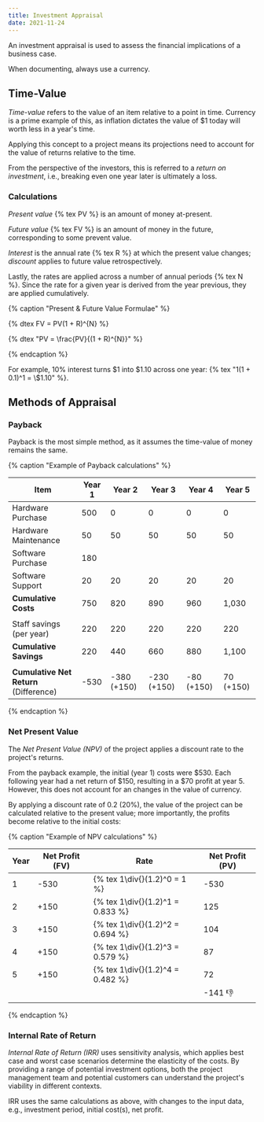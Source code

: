 ```yaml
---
title: Investment Appraisal
date: 2021-11-24
---
```


An investment appraisal is used to assess the financial implications of a
business case.

<!-- more -->

When documenting, always use a currency.

## Time-Value

_Time-value_ refers to the value of an item relative to a point in time.
Currency is a prime example of this, as inflation dictates the value of $1 today
will worth less in a year's time.

Applying this concept to a project means its projections need to account for the
value of returns relative to the time.

From the perspective of the investors, this is referred to a _return on
investment_, i.e., breaking even one year later is ultimately a loss.

### Calculations

_Present value_ {% tex PV %} is an amount of money at-present.

_Future value_ {% tex FV %} is an amount of money in the future, corresponding
to some prevent value.

_Interest_ is the annual rate {% tex R %} at which the present value changes;
_discount_ applies to future value retrospectively.

Lastly, the rates are applied across a number of annual periods {% tex N %}.
Since the rate for a given year is derived from the year previous, they are
applied cumulatively.

{% caption "Present & Future Value Formulae" %}

{% dtex FV = PV(1 + R)^{N}  %}

{% dtex "PV = \\frac{PV}{(1 + R)^{N}}"  %}

{% endcaption %}

For example, 10% interest turns $1 into $1.10 across one year:
{% tex "1(1 + 0.1)^1 =  \\$1.10" %}.

## Methods of Appraisal

### Payback

Payback is the most simple method, as it assumes the time-value of money remains
the same.

{% caption "Example of Payback calculations" %}

| Item                                   | Year 1 | Year 2      | Year 3      | Year 4     | Year 5    |
| -------------------------------------- | ------ | ----------- | ----------- | ---------- | --------- |
| Hardware Purchase                      | 500    | 0           | 0           | 0          | 0         |
| Hardware Maintenance                   | 50     | 50          | 50          | 50         | 50        |
| Software Purchase                      | 180    |
| Software Support                       | 20     | 20          | 20          | 20         | 20        |
| **Cumulative Costs**                   | 750    | 820         | 890         | 960        | 1,030     |
|                                        |
| Staff savings (per year)               | 220    | 220         | 220         | 220        | 220       |
| **Cumulative Savings**                 | 220    | 440         | 660         | 880        | 1,100     |
|                                        |
| **Cumulative Net Return** (Difference) | -530   | -380 (+150) | -230 (+150) | -80 (+150) | 70 (+150) |

{% endcaption %}

### Net Present Value

The _Net Present Value (NPV)_ of the project applies a discount rate to the
project's returns.

From the payback example, the initial (year 1) costs were $530. Each following
year had a net return of $150, resulting in a $70 profit at year 5. However,
this does not account for an changes in the value of currency.

By applying a discount rate of 0.2 (20%), the value of the project can be
calculated relative to the present value; more importantly, the profits become
relative to the initial costs:

{% caption "Example of NPV calculations" %}

| Year | Net Profit (FV) | Rate                               | Net Profit (PV) |
| ---- | --------------- | ---------------------------------- | --------------- |
| 1    | -530            | {% tex 1\div{}(1.2)^0  = 1      %} | -530            |
| 2    | +150            | {% tex 1\div{}(1.2)^1  = 0.833  %} | 125             |
| 3    | +150            | {% tex 1\div{}(1.2)^2  = 0.694  %} | 104             |
| 4    | +150            | {% tex 1\div{}(1.2)^3  = 0.579  %} | 87              |
| 5    | +150            | {% tex 1\div{}(1.2)^4  = 0.482  %} | 72              |
|      |                 |                                    | -141 👎         |

{% endcaption %}

### Internal Rate of Return

_Internal Rate of Return (IRR)_ uses sensitivity analysis, which applies best
case and worst case scenarios determine the elasticity of the costs. By
providing a range of potential investment options, both the project management
team and potential customers can understand the project's viability in different
contexts.

IRR uses the same calculations as above, with changes to the input data, e.g.,
investment period, initial cost(s), net profit.
